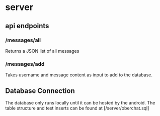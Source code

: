 # server

## api endpoints

### /messages/all
Returns a JSON list of all messages

### /messages/add
Takes username and message content as input to add to the database.

## Database Connection
The database only runs locally until it can be hosted by the android.
The table structure and test inserts can be found at [/server/oberchat.sql]
